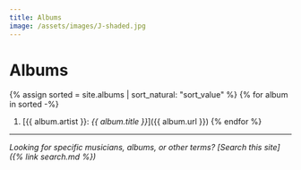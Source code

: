 ```yaml
---
title: Albums
image: /assets/images/J-shaded.jpg
---
```


# Albums

{% assign sorted = site.albums | sort_natural: "sort_value" %}
{% for album in sorted -%}
1. [{{ album.artist }}: *{{ album.title }}*]({{ album.url }})
{% endfor %}

---



*Looking for specific musicians, albums, or other terms? [Search this site]({% link search.md %})*
